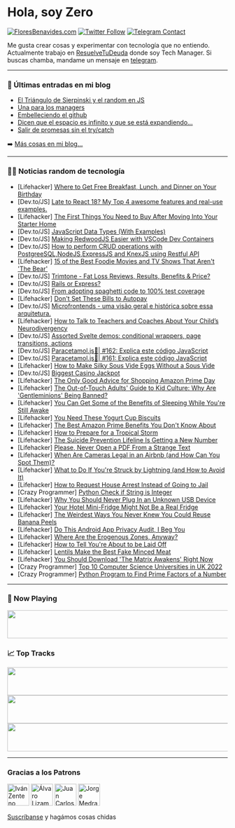 # Hola, soy Zero

[![FloresBenavides.com](https://img.shields.io/website?down_message=oops&label=MiBlog&style=for-the-badge&up_message=online&url=https%3A%2F%2Ffloresbenavides.com)](https://floresbenavides.com) [![Twitter Follow](https://img.shields.io/twitter/follow/ZeroDragon?color=%231DA1F2&label=Follow&logo=twitter&logoColor=ffffff&style=for-the-badge)](https://twitter.com/zerodragon) [![Telegram Contact](https://img.shields.io/badge/escr%C3%ADbeme-ZeroDragon-%2326A5E4?style=for-the-badge&logo=telegram)](https://t.me/zerodragon)

Me gusta crear cosas y experimentar con tecnología que no entiendo.
Actualmente trabajo en [ResuelveTuDeuda](http://github.com/resuelve) donde soy Tech Manager.
Si buscas chamba, mandame un mensaje en [telegram](https://t.me/zerodragon).

---

### 📕 Últimas entradas en mi blog
<!-- BLOG-POST-LIST:START -->
- [El Triángulo de Sierpinski y el random en JS](https://floresbenavides.com/el-triangulo-de-sierpinski-y-el-random-en-js/)
- [Una para los managers](https://floresbenavides.com/una-para-los-managers/)
- [Embelleciendo el github](https://floresbenavides.com/embelleciendo-el-github/)
- [Dicen que el espacio es infinito y que se está expandiendo…](https://floresbenavides.com/dicen-que-el-espacio-es-infinito-y-que-se-esta-expandiendo/)
- [Salir de promesas sin el try/catch](https://floresbenavides.com/salir-de-promesas-sin-el-try-catch/)
<!-- BLOG-POST-LIST:END -->

➡️ [Más cosas en mi blog...](https://floresbenavides.com)

---

### 👨‍💻 Noticias random de tecnología
<!-- TECH-POSTS:START -->
- [Lifehacker] [Where to Get Free Breakfast, Lunch, and Dinner on Your Birthday](https://lifehacker.com/where-to-get-free-breakfast-lunch-and-dinner-on-your-1849157226)
- [Dev.to/JS] [Late to React 18? My Top 4 awesome features and real-use examples.](https://dev.to/resourcefulmind/late-to-react-18-my-top-4-awesome-features-and-real-use-examples-23ln)
- [Lifehacker] [The First Things You Need to Buy After Moving Into Your Starter Home](https://lifehacker.com/the-first-things-you-need-to-buy-after-moving-into-your-1849157065)
- [Dev.to/JS] [JavaScript Data Types &lpar;With Examples&rpar;](https://dev.to/rembertdesigns/javascript-data-types-with-examples-3dnp)
- [Dev.to/JS] [Making RedwoodJS Easier with VSCode Dev Containers](https://dev.to/talk2megooseman/making-redwoodjs-easier-with-vscode-dev-containers-4j4)
- [Dev.to/JS] [How to perform CRUD operations with PostgreeSQL,NodeJS,ExpressJS and KnexJS using Restful API](https://dev.to/bilalmohib/getting-started-with-restful-api-development-with-pern-38h9)
- [Lifehacker] [15 of the Best Foodie Movies and TV Shows That Aren&#39;t &#39;The Bear&#39;](https://lifehacker.com/15-of-the-best-foodie-movies-and-tv-shows-that-arent-th-1849154310)
- [Dev.to/JS] [Trimtone - Fat Loss Reviews, Results, Benefits &amp; Price?](https://dev.to/trimtonebuys/trimtone-fat-loss-reviews-results-benefits-price-455a)
- [Dev.to/JS] [Rails or Express?](https://dev.to/swislokdev/rails-or-express-3d8)
- [Dev.to/JS] [From adopting spaghetti code to 100% test coverage](https://dev.to/c6z3h/from-adopting-spaghetti-code-to-100-test-coverage-5b6o)
- [Lifehacker] [Don&#39;t Set These Bills to Autopay](https://lifehacker.com/dont-set-these-bills-to-autopay-1849156790)
- [Dev.to/JS] [Microfrontends - uma visão geral e histórica sobre essa arquitetura.](https://dev.to/heltonss/microfrontends-uma-visao-geral-e-historica-sobre-essa-arquitetura-a45)
- [Lifehacker] [How to Talk to Teachers and Coaches About Your Child’s Neurodivergency](https://lifehacker.com/how-to-talk-to-teachers-and-coaches-about-your-child-s-1849155910)
- [Dev.to/JS] [Assorted Svelte demos: conditional wrappers, page transitions, actions](https://dev.to/geoffrich/assorted-svelte-demos-conditional-wrappers-page-transitions-actions-2ec4)
- [Dev.to/JS] [Paracetamol.js💊| #162: Explica este código JavaScript](https://dev.to/duxtech/paracetamoljs-162-explica-este-codigo-javascript-m42)
- [Dev.to/JS] [Paracetamol.js💊| #161: Explica este código JavaScript](https://dev.to/duxtech/paracetamoljs-161-explica-este-codigo-javascript-1kd6)
- [Lifehacker] [How to Make Silky Sous Vide Eggs Without a Sous Vide](https://lifehacker.com/how-to-make-silky-sous-vide-eggs-without-a-sous-vide-1849153289)
- [Dev.to/JS] [Biggest Casino Jackpot](https://dev.to/njoycasino/biggest-casino-jackpot-125h)
- [Lifehacker] [The Only Good Advice for Shopping Amazon Prime Day](https://lifehacker.com/the-only-good-advice-for-shopping-amazon-prime-day-1849154608)
- [Lifehacker] [The Out-of-Touch Adults&#39; Guide to Kid Culture: Why Are &#39;Gentleminions&#39; Being Banned?](https://lifehacker.com/minions-movie-gentleminions-banned-theaters-1849155607)
- [Lifehacker] [You Can Get Some of the Benefits of Sleeping While You&#39;re Still Awake](https://lifehacker.com/you-can-get-some-of-the-benefits-of-sleeping-while-your-1849154311)
- [Lifehacker] [You Need These Yogurt Cup Biscuits](https://lifehacker.com/you-need-these-yogurt-cup-biscuits-1849154731)
- [Lifehacker] [The Best Amazon Prime Benefits You Don&#39;t Know About](https://lifehacker.com/the-best-amazon-prime-benefits-you-dont-know-about-1849154312)
- [Lifehacker] [How to Prepare for a Tropical Storm](https://lifehacker.com/how-to-prepare-for-a-tropical-storm-1849154063)
- [Lifehacker] [The Suicide Prevention Lifeline Is Getting a New Number](https://lifehacker.com/the-suicide-prevention-lifeline-is-getting-a-new-number-1849154009)
- [Lifehacker] [Please, Never Open a PDF From a Strange Text](https://lifehacker.com/please-never-open-a-pdf-from-a-strange-text-1849153405)
- [Lifehacker] [When Are Cameras Legal in an Airbnb &lpar;and How Can You Spot Them&rpar;?](https://lifehacker.com/when-are-cameras-legal-in-an-airbnb-and-how-can-you-sp-1849151842)
- [Lifehacker] [What to Do If You&#39;re Struck by Lightning &lpar;and How to Avoid It&rpar;](https://lifehacker.com/what-to-do-if-youre-struck-by-lightning-and-how-to-avo-1849152991)
- [Lifehacker] [How to Request House Arrest Instead of Going to Jail](https://lifehacker.com/how-to-request-house-arrest-instead-of-going-to-jail-1849152592)
- [Crazy Programmer] [Python Check if String is Integer](https://www.thecrazyprogrammer.com/2022/07/python-check-if-string-is-integer.html)
- [Lifehacker] [Why You Should Never Plug In an Unknown USB Device](https://lifehacker.com/why-you-should-never-plug-in-an-unknown-usb-device-1849152035)
- [Lifehacker] [Your Hotel Mini-Fridge Might Not Be a Real Fridge](https://lifehacker.com/your-hotel-mini-fridge-might-not-be-a-real-fridge-1849152582)
- [Lifehacker] [The Weirdest Ways You Never Knew You Could Reuse Banana Peels](https://lifehacker.com/the-weirdest-ways-you-never-knew-you-could-reuse-your-b-1849152343)
- [Lifehacker] [Do This Android App Privacy Audit, I Beg You](https://lifehacker.com/do-this-android-app-privacy-audit-i-beg-you-1849151056)
- [Lifehacker] [Where Are the Erogenous Zones, Anyway?](https://lifehacker.com/where-are-the-erogenous-zones-anyway-1849149916)
- [Lifehacker] [How to Tell You&#39;re About to be Laid Off](https://lifehacker.com/how-to-tell-youre-about-to-be-laid-off-1849150165)
- [Lifehacker] [Lentils Make the Best Fake Minced Meat](https://lifehacker.com/lentils-make-the-best-fake-minced-meat-1849146006)
- [Lifehacker] [You Should Download &#39;The Matrix Awakens&#39; Right Now](https://lifehacker.com/you-should-download-the-matrix-awakens-right-now-1849149020)
- [Crazy Programmer] [Top 10 Computer Science Universities in UK 2022](https://www.thecrazyprogrammer.com/2022/07/computer-science-universities-in-uk.html)
- [Crazy Programmer] [Python Program to Find Prime Factors of a Number](https://www.thecrazyprogrammer.com/2022/07/python-program-to-find-prime-factors-of-a-number.html)<!-- TECH-POSTS:END -->

---

### 🎵 Now Playing
<a href="https://spotify-now-playing-dun.vercel.app/now-playing?open"><img src="https://spotify-now-playing-dun.vercel.app/now-playing" width="540" height="64"></a>

### 📈 Top Tracks
<a href="https://spotify-now-playing-dun.vercel.app/top-tracks?i=1&open"><img src="https://spotify-now-playing-dun.vercel.app/top-tracks?i=1" width="540" height="64"></a>
<a href="https://spotify-now-playing-dun.vercel.app/top-tracks?i=2&open"><img src="https://spotify-now-playing-dun.vercel.app/top-tracks?i=2" width="540" height="64"></a>
<a href="https://spotify-now-playing-dun.vercel.app/top-tracks?i=3&open"><img src="https://spotify-now-playing-dun.vercel.app/top-tracks?i=3" width="540" height="64"></a>

---

### Gracias a los Patrons
[<img src="https://avatars.githubusercontent.com/u/243380?v=4" alt="Iván Zenteno" width="50px">](https://github.com/k001) [<img src="https://avatars.githubusercontent.com/u/19955639?v=4" alt="Álvaro Lizama" width="50px">](https://github.com/alvarolizama) [<img src="https://avatars.githubusercontent.com/u/2718753?v=4" alt="Juan Carlos Ruiz" width="50px">](https://github.com/JuanCrg90) [<img src="https://avatars.githubusercontent.com/u/37025?v=4" alt="Jorge Medrano" width="50px">](https://github.com/h1pp1e) 

[Suscríbanse](https://www.patreon.com/zerodragon) y hagámos cosas chidas

